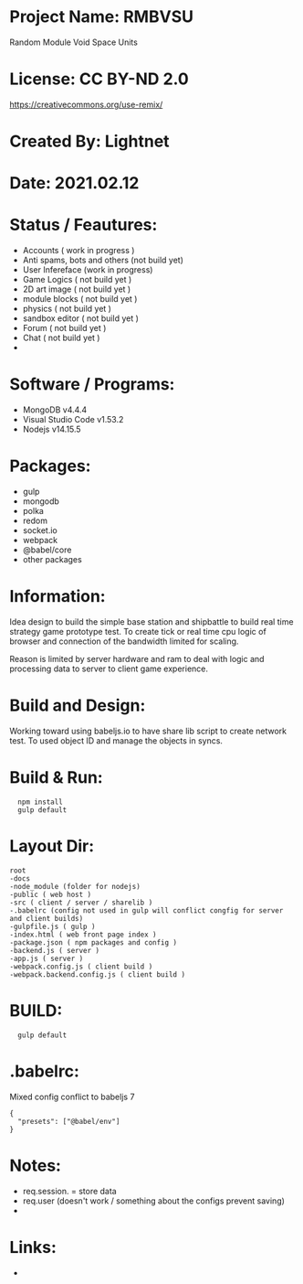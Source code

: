 # Project Name: RMBVSU
 Random Module Void Space Units

# License: CC BY-ND 2.0
  https://creativecommons.org/use-remix/

# Created By: Lightnet

# Date: 2021.02.12

# Status / Feautures:
 * Accounts ( work in progress )
 * Anti spams, bots and others (not build yet)
 * User Infereface (work in progress)
 * Game Logics ( not build yet )
 * 2D art image ( not build yet )
 * module blocks ( not build yet )
 * physics ( not build yet )
 * sandbox editor ( not build yet )
 * Forum ( not build yet )
 * Chat ( not build yet )
 * 

# Software / Programs:
 * MongoDB v4.4.4
 * Visual Studio Code v1.53.2
 * Nodejs v14.15.5

# Packages:
 * gulp
 * mongodb
 * polka
 * redom
 * socket.io
 * webpack
 * @babel/core
 * other packages

# Information:
  Idea design to build the simple base station and shipbattle to build real time strategy game prototype test.
  To create tick or real time cpu logic of browser and connection of the bandwidth limited for scaling.

  Reason is limited by server hardware and ram to deal with logic and processing data to server to client game experience.

# Build and Design:
  Working toward using babeljs.io to have share lib script to create network test.
  To used object ID and manage the objects in syncs.

# Build & Run:
```
  npm install
  gulp default
```

# Layout Dir:
```
root
-docs
-node_module (folder for nodejs)
-public ( web host )
-src ( client / server / sharelib )
-.babelrc (config not used in gulp will conflict congfig for server and client builds)
-gulpfile.js ( gulp )
-index.html ( web front page index )
-package.json ( npm packages and config )
-backend.js ( server )
-app.js ( server )
-webpack.config.js ( client build )
-webpack.backend.config.js ( client build )
```

# BUILD:
```
  gulp default
```
# .babelrc:
  Mixed config conflict to babeljs 7
```
{
  "presets": ["@babel/env"]
}
```

# Notes:
 * req.session.<any varaible> = store data
 * req.user (doesn't work / something about the configs prevent saving)
 * 


# Links:
 * 
